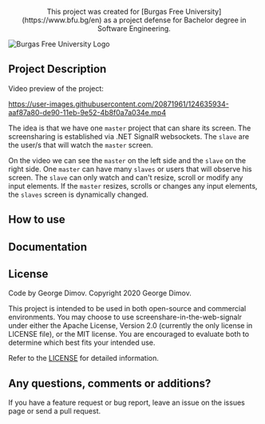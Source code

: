 <p style="text-align: center;">
This project was created for [Burgas Free University](https://www.bfu.bg/en) as a project defense for Bachelor degree in Software Engineering.  

![Burgas Free University Logo](https://www.bfu.bg/assets/images/logo_en.jpg)
</p>

## Project Description
Video preview of the project:

https://user-images.githubusercontent.com/20871961/124635934-aaf87a80-de90-11eb-9e52-4b8f0a7a034e.mp4

The idea is that we have one `master` project that can share its screen. The screensharing is established via .NET SignalR websockets. The `slave` are the user/s that will watch the `master` screen.  

On the video we can see the `master` on the left side and the `slave` on the right side. One `master` can have many `slaves` or users that will observe his screen. The `slave` can only watch and can't resize, scroll or modify any input elements. If the `master` resizes, scrolls or changes any input elements, the `slaves` screen is dynamically changed.
## How to use

## Documentation



## License

Code by George Dimov. Copyright 2020 George Dimov.

This project is intended to be used in both open-source and commercial environments. You may choose to use screenshare-in-the-web-signalr  under either the Apache License, Version 2.0 (currently the only license in LICENSE file), or the MIT license. You are encouraged to evaluate both to determine which best fits your intended use.

Refer to the [LICENSE](https://github.com/George221b/screenshare-in-the-web-signalr/blob/main/LICENSE) for detailed information.

## Any questions, comments or additions?
If you have a feature request or bug report, leave an issue on the issues page or send a pull request.
